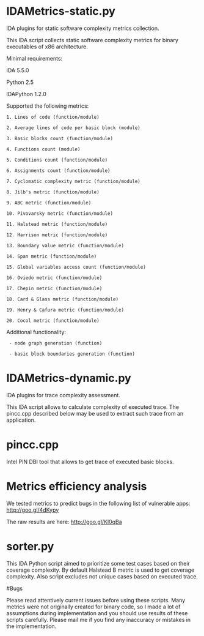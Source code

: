 # IDAMetrics-static.py
IDA plugins for static software complexity metrics collection.

This IDA script collects static software complexity metrics 
for binary executables of x86 architecture.

Minimal requirements:

IDA 5.5.0

Python 2.5

IDAPython 1.2.0

Supported the following metrics:
    
    1. Lines of code (function/module)
    
    2. Average lines of code per basic block (module)
    
    3. Basic blocks count (function/module)
    
    4. Functions count (module)
    
    5. Conditions count (function/module)
    
    6. Assignments count (function/module)
    
    7. Cyclomatic complexity metric (function/module)
    
    8. Jilb's metric (function/module)
    
    9. ABC metric (function/module)
    
    10. Pivovarsky metric (function/module)
    
    11. Halstead metric (function/module)
    
    12. Harrison metric (function/module)
    
    13. Boundary value metric (function/module)
    
    14. Span metric (function/module)
    
    15. Global variables access count (function/module)

    16. Oviedo metric (function/module)

    17. Chepin metric (function/module)

    18. Card & Glass metric (function/module)

    19. Henry & Cafura metric (function/module)

    20. Cocol metric (function/module)
    
Additional functionality:

     - node graph generation (function)
     
     - basic block boundaries generation (function)

# IDAMetrics-dynamic.py

IDA plugins for trace complexity assessment.

This IDA script allows to calculate complexity of executed trace. The pincc.cpp described
below may be used to extract such trace from an application.

# pincc.cpp

Intel PIN DBI tool that allows to get trace of executed basic blocks.

# Metrics efficiency analysis

We tested metrics to predict bugs in the following list of vulnerable apps: http://goo.gl/4dKypy

The raw results are here: http://goo.gl/Kl0qBa

# sorter.py

This IDA Python script aimed to prioritize some test cases based on their coverage
complexity. By default Halstead B metric is used to get coverage complexity.
Also script excludes not unique cases based on executed trace.


#Bugs

Please read attentively current issues before using these scripts. Many metrics
were not originally created for binary code, so I made a lot of assumptions 
during implementation and you should use results of these scripts carefully.
Please mail me if you find any inaccuracy or mistakes in the implementation.
